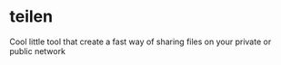 # teilen
Cool little tool that create a fast way of sharing files on your private or public network
